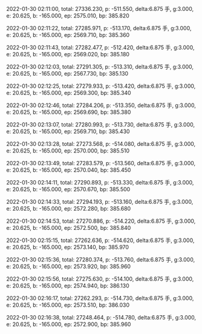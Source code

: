 2022-01-30 02:11:00, total: 27336.230, p: -511.550, delta:6.875 手, g:3.000, e: 20.625, b: -165.000, ep: 2575.010, bp: 385.820

2022-01-30 02:11:22, total: 27285.971, p: -513.170, delta:6.875 手, g:3.000, e: 20.625, b: -165.000, ep: 2569.710, bp: 385.360

2022-01-30 02:11:43, total: 27282.477, p: -512.420, delta:6.875 手, g:3.000, e: 20.625, b: -165.000, ep: 2569.020, bp: 385.180

2022-01-30 02:12:03, total: 27291.305, p: -513.310, delta:6.875 手, g:3.000, e: 20.625, b: -165.000, ep: 2567.730, bp: 385.130

2022-01-30 02:12:25, total: 27279.933, p: -513.420, delta:6.875 手, g:3.000, e: 20.625, b: -165.000, ep: 2569.300, bp: 385.340

2022-01-30 02:12:46, total: 27284.206, p: -513.350, delta:6.875 手, g:3.000, e: 20.625, b: -165.000, ep: 2569.690, bp: 385.380

2022-01-30 02:13:07, total: 27280.993, p: -513.730, delta:6.875 手, g:3.000, e: 20.625, b: -165.000, ep: 2569.710, bp: 385.430

2022-01-30 02:13:28, total: 27273.568, p: -514.080, delta:6.875 手, g:3.000, e: 20.625, b: -165.000, ep: 2570.000, bp: 385.510

2022-01-30 02:13:49, total: 27283.579, p: -513.560, delta:6.875 手, g:3.000, e: 20.625, b: -165.000, ep: 2570.040, bp: 385.450

2022-01-30 02:14:11, total: 27290.893, p: -513.330, delta:6.875 手, g:3.000, e: 20.625, b: -165.000, ep: 2570.670, bp: 385.500

2022-01-30 02:14:33, total: 27294.193, p: -513.160, delta:6.875 手, g:3.000, e: 20.625, b: -165.000, ep: 2572.280, bp: 385.680

2022-01-30 02:14:53, total: 27270.886, p: -514.220, delta:6.875 手, g:3.000, e: 20.625, b: -165.000, ep: 2572.500, bp: 385.840

2022-01-30 02:15:15, total: 27262.636, p: -514.620, delta:6.875 手, g:3.000, e: 20.625, b: -165.000, ep: 2573.140, bp: 385.970

2022-01-30 02:15:36, total: 27280.374, p: -513.760, delta:6.875 手, g:3.000, e: 20.625, b: -165.000, ep: 2573.920, bp: 385.960

2022-01-30 02:15:56, total: 27275.630, p: -514.100, delta:6.875 手, g:3.000, e: 20.625, b: -165.000, ep: 2574.940, bp: 386.130

2022-01-30 02:16:17, total: 27262.293, p: -514.730, delta:6.875 手, g:3.000, e: 20.625, b: -165.000, ep: 2573.510, bp: 386.030

2022-01-30 02:16:38, total: 27248.464, p: -514.780, delta:6.875 手, g:3.000, e: 20.625, b: -165.000, ep: 2572.900, bp: 385.960